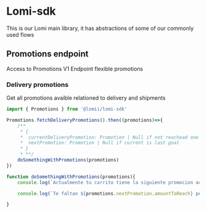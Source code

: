 # Lomi-sdk

This is our Lomi main library, it has abstractions of some of our commonly used flows

## Promotions endpoint
Access to Promotions V1 Endpoint flexible promotions

### Delivery promotions

Get all promotions avaible relationed to delivery and shipments

```Typescript
import { Promotions } from '@lomii/lomi-sdk'

Promotions.fetchDeliveryPromotions().then((promotions)=>{
    /**
     * {
     *  currentDeliveryPromotion: Promotion | Null if not reachead one
     *  nextPromotion: Promotion | Null if current is last goal
     * }
     * **/
    doSomethingWithPromotions(promotions)
}) 

function doSomethingWithPromotions(promotions){
    console.log(`Actualmente tu carrito tiene la siguiente promocion activa : ${promotions.currentDeliveryPromotion.name}`);

    console.log(`Te faltan ${promotions.nextPromotion.amountToReach} pesos para alcanzar la siguiente meta`)

}
```

